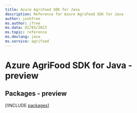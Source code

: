 ```yaml
---
title: Azure AgriFood SDK for Java
description: Reference for Azure AgriFood SDK for Java
author: joshfree
ms.author: jfree
ms.data: 02/03/2023
ms.topic: reference
ms.devlang: java
ms.service: agrifood
---
```

# Azure AgriFood SDK for Java - preview
## Packages - preview
[!INCLUDE [packages](agrifood-index.md)]